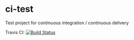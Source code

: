 # ci-test
Test project for continuous integration / continuous delivery

Travis CI:
[![Build Status](https://api.travis-ci.com/brechtsanders/ci-test.svg?branch=master)](https://travis-ci.com/brechtsanders/ci-test)
